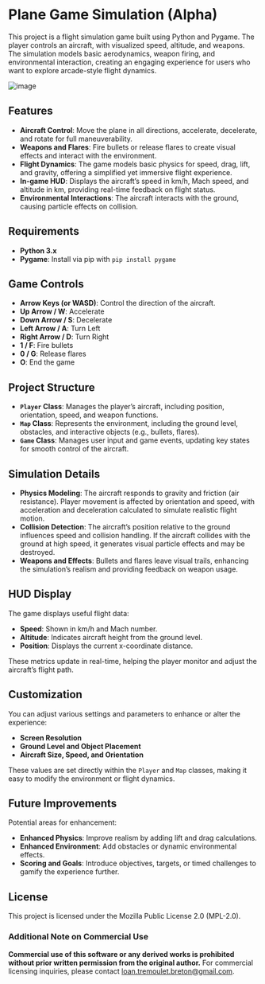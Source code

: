 # Plane Game Simulation (Alpha)

This project is a flight simulation game built using Python and Pygame. The player controls an aircraft, with visualized speed, altitude, and weapons. The simulation models basic aerodynamics, weapon firing, and environmental interaction, creating an engaging experience for users who want to explore arcade-style flight dynamics.

![image](https://github.com/user-attachments/assets/6c69c48f-3abb-4a10-b1c2-39829965fcd3)


## Features

- **Aircraft Control**: Move the plane in all directions, accelerate, decelerate, and rotate for full maneuverability.
- **Weapons and Flares**: Fire bullets or release flares to create visual effects and interact with the environment.
- **Flight Dynamics**: The game models basic physics for speed, drag, lift, and gravity, offering a simplified yet immersive flight experience.
- **In-game HUD**: Displays the aircraft’s speed in km/h, Mach speed, and altitude in km, providing real-time feedback on flight status.
- **Environmental Interactions**: The aircraft interacts with the ground, causing particle effects on collision.

## Requirements

- **Python 3.x**
- **Pygame**: Install via pip with `pip install pygame`

## Game Controls

- **Arrow Keys (or WASD)**: Control the direction of the aircraft.
- **Up Arrow / W**: Accelerate
- **Down Arrow / S**: Decelerate
- **Left Arrow / A**: Turn Left
- **Right Arrow / D**: Turn Right
- **1 / F**: Fire bullets
- **0 / G**: Release flares
- **O**: End the game

## Project Structure

- **`Player` Class**: Manages the player’s aircraft, including position, orientation, speed, and weapon functions.
- **`Map` Class**: Represents the environment, including the ground level, obstacles, and interactive objects (e.g., bullets, flares).
- **`Game` Class**: Manages user input and game events, updating key states for smooth control of the aircraft.

## Simulation Details

- **Physics Modeling**: The aircraft responds to gravity and friction (air resistance). Player movement is affected by orientation and speed, with acceleration and deceleration calculated to simulate realistic flight motion.
- **Collision Detection**: The aircraft’s position relative to the ground influences speed and collision handling. If the aircraft collides with the ground at high speed, it generates visual particle effects and may be destroyed.
- **Weapons and Effects**: Bullets and flares leave visual trails, enhancing the simulation’s realism and providing feedback on weapon usage.

## HUD Display

The game displays useful flight data:
- **Speed**: Shown in km/h and Mach number.
- **Altitude**: Indicates aircraft height from the ground level.
- **Position**: Displays the current x-coordinate distance.

These metrics update in real-time, helping the player monitor and adjust the aircraft’s flight path.

## Customization

You can adjust various settings and parameters to enhance or alter the experience:
- **Screen Resolution**
- **Ground Level and Object Placement**
- **Aircraft Size, Speed, and Orientation**

These values are set directly within the `Player` and `Map` classes, making it easy to modify the environment or flight dynamics.

## Future Improvements

Potential areas for enhancement:
- **Enhanced Physics**: Improve realism by adding lift and drag calculations.
- **Enhanced Environment**: Add obstacles or dynamic environmental effects.
- **Scoring and Goals**: Introduce objectives, targets, or timed challenges to gamify the experience further.

## License

This project is licensed under the Mozilla Public License 2.0 (MPL-2.0).

### Additional Note on Commercial Use
**Commercial use of this software or any derived works is prohibited without prior written permission from the original author.** For commercial licensing inquiries, please contact loan.tremoulet.breton@gmail.com.
